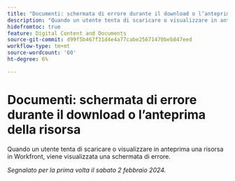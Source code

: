 ```yaml
---
title: "Documenti: schermata di errore durante il download o l’anteprima della risorsa"
description: "Quando un utente tenta di scaricare o visualizzare in anteprima una risorsa in Workfront, viene visualizzata una schermata di errore."
hidefromtoc: true
feature: Digital Content and Documents
source-git-commit: d99f5b467f31d4e4a77cabe25671470beb847eed
workflow-type: tm+mt
source-wordcount: '60'
ht-degree: 6%

---
```



# Documenti: schermata di errore durante il download o l’anteprima della risorsa

Quando un utente tenta di scaricare o visualizzare in anteprima una risorsa in Workfront, viene visualizzata una schermata di errore.

_Segnalato per la prima volta il sabato 2 febbraio 2024._
